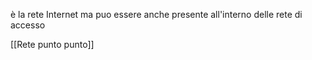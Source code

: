 è la rete Internet ma puo essere anche presente all'interno delle rete di accesso

[[Rete punto punto]]